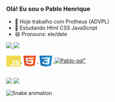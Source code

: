 ### Olá! Eu sou o Pablo Henrique

- 🔭 Hoje trabalho com Protheus (ADVPL)
- 🌱 Estudando Html CSS JavaScript
- 😄 Pronouns: ele/dele

<div align="left">
  <a href="https://github.com/devpablohenrique">
  <img height="180em" src="https://github-readme-stats.vercel.app/api?username=devpablohenrique&show_icons=true&theme=dark&include_all_commits=true&count_private=true"/>
  <img height="180em" src="https://github-readme-stats.vercel.app/api/top-langs/?username=devpablohenrique&layout=compact&langs_count=7&theme=dark"/>
</div>
  
<div style="display: inline_block"><br>
  <img align="center" alt="Pablo-Js" height="30" width="40" src="https://raw.githubusercontent.com/devicons/devicon/master/icons/javascript/javascript-plain.svg">
  <img align="center" alt="Pablo-HTML" height="30" width="40" src="https://raw.githubusercontent.com/devicons/devicon/master/icons/html5/html5-original.svg">
  <img align="center" alt="Pablo-CSS" height="30" width="40" src="https://raw.githubusercontent.com/devicons/devicon/master/icons/css3/css3-original.svg">
  <img aling="center" alt="Pablo-sql" height="30" width="40" src="<img src="https://cdn.jsdelivr.net/gh/devicons/devicon/icons/microsoftsqlserver/microsoftsqlserver-plain-wordmark.svg"/>"
</div>
  
##
  
<div> 
  <a href = "mailto:devpablohenrique@gmail.com"><img src="https://img.shields.io/badge/-Gmail-%23333?style=for-the-badge&logo=gmail&logoColor=white" target="_blank"></a>
  <a href="https://www.linkedin.com/in/pablo-henrique-ribeiro-da-silva-553209142" target="_blank"><img src="https://img.shields.io/badge/-LinkedIn-%230077B5?style=for-the-badge&logo=linkedin&logoColor=white" target="_blank"></a> 
 
</div>

![Snake animation](https://github.com/devpablohenrique/devpablohenrique/blob/output/github-contribution-grid-snake.svg)

